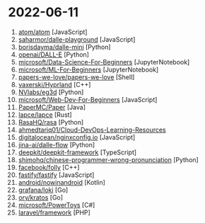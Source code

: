 # 2022-06-11

1. [atom/atom](https://github.com/atom/atom "The hackable text editor") [JavaScript]
2. [saharmor/dalle-playground](https://github.com/saharmor/dalle-playground "A playground to generate images from any text prompt based on OpenAI's DALL-E https://openai.com/blog/dall-e/") [JavaScript]
3. [borisdayma/dalle-mini](https://github.com/borisdayma/dalle-mini "DALL·E Mini - Generate images from a text prompt") [Python]
4. [openai/DALL-E](https://github.com/openai/DALL-E "PyTorch package for the discrete VAE used for DALL·E.") [Python]
5. [microsoft/Data-Science-For-Beginners](https://github.com/microsoft/Data-Science-For-Beginners "10 Weeks, 20 Lessons, Data Science for All!") [JupyterNotebook]
6. [microsoft/ML-For-Beginners](https://github.com/microsoft/ML-For-Beginners "12 weeks, 26 lessons, 52 quizzes, classic Machine Learning for all") [JupyterNotebook]
7. [papers-we-love/papers-we-love](https://github.com/papers-we-love/papers-we-love "Papers from the computer science community to read and discuss.") [Shell]
8. [vaxerski/Hyprland](https://github.com/vaxerski/Hyprland "Hyprland is a dynamic tiling Wayland compositor that doesn't sacrifice on its looks.") [C++]
9. [NVlabs/eg3d](https://github.com/NVlabs/eg3d "") [Python]
10. [microsoft/Web-Dev-For-Beginners](https://github.com/microsoft/Web-Dev-For-Beginners "24 Lessons, 12 Weeks, Get Started as a Web Developer") [JavaScript]
11. [PaperMC/Paper](https://github.com/PaperMC/Paper "High performance Spigot fork that aims to fix gameplay and mechanics inconsistencies") [Java]
12. [lapce/lapce](https://github.com/lapce/lapce "Lightning-fast and Powerful Code Editor written in Rust") [Rust]
13. [RasaHQ/rasa](https://github.com/RasaHQ/rasa "💬 Open source machine learning framework to automate text- and voice-based conversations: NLU, dialogue management, connect to Slack, Facebook, and more - Create chatbots and voice assistants") [Python]
14. [ahmedtariq01/Cloud-DevOps-Learning-Resources](https://github.com/ahmedtariq01/Cloud-DevOps-Learning-Resources "This repo includes Books and imp notes related to GCP, Azure, AWS, Docker, K8s, and DevOps. More, exam and interview prep notes.") 
15. [digitalocean/nginxconfig.io](https://github.com/digitalocean/nginxconfig.io "⚙️ NGINX config generator on steroids 💉") [JavaScript]
16. [jina-ai/dalle-flow](https://github.com/jina-ai/dalle-flow "A Human-in-the-Loop workflow for creating HD images from text") [Python]
17. [deepkit/deepkit-framework](https://github.com/deepkit/deepkit-framework "A new full-featured and high-performance TypeScript framework for enterprise applications.") [TypeScript]
18. [shimohq/chinese-programmer-wrong-pronunciation](https://github.com/shimohq/chinese-programmer-wrong-pronunciation "中国程序员容易发音错误的单词") [Python]
19. [facebook/folly](https://github.com/facebook/folly "An open-source C++ library developed and used at Facebook.") [C++]
20. [fastify/fastify](https://github.com/fastify/fastify "Fast and low overhead web framework, for Node.js") [JavaScript]
21. [android/nowinandroid](https://github.com/android/nowinandroid "A fully functional Android app built entirely with Kotlin and Jetpack Compose") [Kotlin]
22. [grafana/loki](https://github.com/grafana/loki "Like Prometheus, but for logs.") [Go]
23. [ory/kratos](https://github.com/ory/kratos "Next-gen identity server (think Auth0, Okta, Firebase) with Ory-hardened authentication, MFA, FIDO2, profile management, identity schemas, social sign in, registration, account recovery, passwordless. Golang, headless, API-only - without templating or theming headaches. Available as a cloud service.") [Go]
24. [microsoft/PowerToys](https://github.com/microsoft/PowerToys "Windows system utilities to maximize productivity") [C#]
25. [laravel/framework](https://github.com/laravel/framework "The Laravel Framework.") [PHP]
